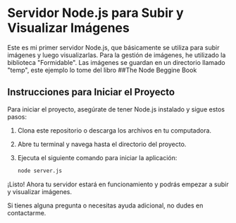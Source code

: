 # Servidor Node.js para Subir y Visualizar Imágenes

Este es mi primer servidor Node.js, que básicamente se utiliza para subir imágenes y luego visualizarlas. Para la gestión de imágenes, he utilizado la biblioteca "Formidable". Las imágenes se guardan en un directorio llamado "temp", este ejemplo lo tome del libro ##The Node Beggine Book

## Instrucciones para Iniciar el Proyecto

Para iniciar el proyecto, asegúrate de tener Node.js instalado y sigue estos pasos:

1. Clona este repositorio o descarga los archivos en tu computadora.

2. Abre tu terminal y navega hasta el directorio del proyecto.

3. Ejecuta el siguiente comando para iniciar la aplicación:

   ```bash
   node server.js
   ```

¡Listo! Ahora tu servidor estará en funcionamiento y podrás empezar a subir y visualizar imágenes.

Si tienes alguna pregunta o necesitas ayuda adicional, no dudes en contactarme.
